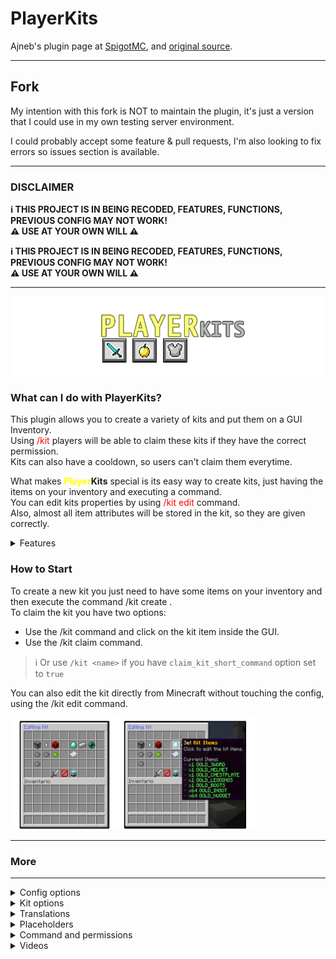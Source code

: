 # PlayerKits

Ajneb's plugin page
at [SpigotMC](https://www.spigotmc.org/resources/playerkits-fully-configurable-kits-1-8-1-17.75185/),
and [original source](https://github.com/Ajneb97/PlayerKits).

---

## Fork

My intention with this fork is NOT to maintain the plugin, it's just a version that I could use in my own testing server
environment.

I could probably accept some feature & pull requests, I'm also looking to fix errors so issues section is available.

---

### **DISCLAIMER**

**ℹ THIS PROJECT IS IN BEING RECODED, FEATURES, FUNCTIONS, PREVIOUS CONFIG MAY NOT WORK!**
<br>
**⚠ USE AT YOUR OWN WILL ⚠**
<br>

**ℹ THIS PROJECT IS IN BEING RECODED, FEATURES, FUNCTIONS, PREVIOUS CONFIG MAY NOT WORK!**
<br>
**⚠ USE AT YOUR OWN WILL ⚠**
<br>

---

![](assets/playerkits.png)

### What can I do with PlayerKits?

This plugin allows you to create a variety of kits and put them on a GUI Inventory.
<br>
Using <span style="color:red">/kit</span> players will be able to claim these kits if they have the correct permission.
<br>
Kits can also have a cooldown, so users can't claim them everytime.

What makes **<span style="color:yellow">Player</span><span style="color:light_gray">Kits</span>** special is its easy
way to create kits, just having the items on your inventory and executing a
command.
<br>
You can edit kits properties by using <span style="color:red">/kit edit</span> command.
<br>
Also, almost all item attributes will be stored in the kit, so they are given correctly.

<details>
<summary>Features</summary>

- ✓ GUI Inventory to claim Kits.
- ✓ Command to claim Kits.
- ✓ Configurable display item in GUI:​

  Item, name, lore.
  Different item when player doesn't have permission.
  Different item when player hasn't buyed the kit.
  Different lore when kit is in cooldown.

- ✓ Cooldown for kits.
- ✓ Permissions for kits.
- ✓ Price for kits.
- ✓ One Time Buy kits
- ✓ Execute commands when giving a kit.
- ✓ Customizable Kit Preview.
- ✓ Pages System.
- ✓ Edit Kits from Game.
- ✓ First join kit.
- ✓ One time use kit.
- ✓ 1.16 HEX Color support for kit items.
- ✓ Auto Armor Equip.
- ✓ Auto Offhand item Equip.
- ✓ Configurable GUI.
- ✓ MySQL support for player data.
- ✓ Kits will save Item Attributes.
    - Name, Lore.
    - %player% variable in name and lore.
    - PlaceholderAPI static variables in name and lore.
    - Enchantments.
    - Potion Effects.
    - Leather Armor Color.
    - Book Enchantments.
    - Written Books.
    - Fireworks Attributes.
    - Banner, Shields Attributes.
    - Skull Textures.
    - Item Flags.
    - Unbreakable Tag.
    - Attributes Modifiers.
    - NBT Tags.

- ✓ Works in 1.8+.
- ✓ Messages translation.

</details>

### How to Start

To create a new kit you just need to have some items on your inventory and then execute the command /kit create <name>.
<br>
To claim the kit you have two options:

- Use the /kit command and click on the kit item inside the GUI.
- Use the /kit claim <name> command.

> ℹ Or use `/kit <name>` if you have `claim_kit_short_command` option set to `true`

You can also edit the kit directly from Minecraft without touching the config, using the /kit edit <kit> command.

<img src="assets/editing.png" width="80%">

---

### More

---

  <details>
  <summary>Config options</summary>

<!> Please don't use this, it needs to get updated.

  ```yaml
# Here you can define the sound name for specific events. 
# Use these sounds for 1.8: https://github.com/Attano/Spigot-1.8/blob/master/org/bukkit/Sound.java
# And these sounds for newer versions: https://hub.spigotmc.org/javadocs/spigot/org/bukkit/Sound.html
# Format: Sound;Volume;Pitch
# You can set the options to 'none' for not setting any sound.
kit_error_sound: BLOCK_NOTE_BLOCK_PLING;10;0.1
kit_claim_sound: ENTITY_PLAYER_LEVELUP;10;1.5

# This will define the time in seconds in which player kit data is saved automatically.
player_data_save_time: 300

# If this option is enabled, players without permissions to claim certain kit will not be able to preview it.
preview_inventory_requires_permission: false

# If this option is enabled, players will be able to use /kit <name> command instead of /kit claim <name>
claim_kit_short_command: false

# Here you need to define the title of the kits inventory per page.
inventory_pages_names:
1: "&9Kits"
2: "&bVIP Kits"

# Enabling this will fix some nbt issues especially with AdvancedEnchantments plugin. If you modify this option you must save your kits again.
nbt_alternative_data_save: false

# You can modify the GUI Inventory as you like by adding items here. 
# The section name (in this case 0) is the slot.
# You can also add a command to the item if you want. You can also use skulldata. You can use PlaceholderAPI variables on the name and lore.
# You can use the custom_model_data option if you need to
0:
id: BLACK_STAINED_GLASS_PANE
name: "&6Go Back"
lore:
  - "line1"
  - "line2"
command: chestcommands open %player% mainmenu
custom_model_data: 5

# Here you can modify the slot and properties of the next page and previous page items. Just remember to leave the "type" intact.
18:
id: PLAYER_HEAD
skulldata: "2391d533-ab09-434d-9980-adafde4057a3;eyJ0ZXh0dXJlcyI6eyJTS0lOIjp7InVybCI6Imh0dHA6Ly90ZXh0dXJlcy5taW5lY3JhZnQubmV0L3RleHR1cmUvYmQ2OWUwNmU1ZGFkZmQ4NGU1ZjNkMWMyMTA2M2YyNTUzYjJmYTk0NWVlMWQ0ZDcxNTJmZGM1NDI1YmMxMmE5In19fQ=="
type: previous_page
name: "&6Previous Page"
26:
id: PLAYER_HEAD
skulldata: "d513d666-0992-42c7-9aa6-e518a83e0b38;eyJ0ZXh0dXJlcyI6eyJTS0lOIjp7InVybCI6Imh0dHA6Ly90ZXh0dXJlcy5taW5lY3JhZnQubmV0L3RleHR1cmUvMTliZjMyOTJlMTI2YTEwNWI1NGViYTcxM2FhMWIxNTJkNTQxYTFkODkzODgyOWM1NjM2NGQxNzhlZDIyYmYifX19"
type: next_page
name: "&6Next Page"
```

---

</details>
<details>
<summary>Kit options</summary>

<!> Please don't use this, it needs to get updated.

```yaml

#The position of the kit in the GUI Inventory. If you don't want to show the kit you can remove this option.
slot: 10

#The page of the inventory where the kit will show. If you want to show the item in the first page, you don't need to add this option.
page: 2

#Attributes of the item in the inventory. For the display_name you need to use a valid item name.
# For latest Minecraft version use this link as reference: https://hub.spigotmc.org/javadocs/bukkit/org/bukkit/Material.html
#If you want to set a textured skull the display_item must be "PLAYER HEAD" or "SKULL_ITEM:3" for 1.8-1.12 and add :
#display_item_skulldata: "id;texture"
display_item: IRON_AXE
display_name: '&6&lIron &aKit'
display_lore:
  - '&eThis kit includes:'
  - '&8- &7x1 Iron Axe'
  - '&8- &7x1 Iron Pickaxe'
  - '&8- &7x1 Iron Sword'
  - ''
  - '&7Cooldown: &c3 hours'
  - ''
  - '&aClick to claim!'

#If is set to true, the display item will be enchanted.
display_item_glowing: true

#Cooldown of the kit in seconds. How much time the player will have to wait to claim this kit again.
cooldown: 10800

#You can add a price for the kit. For this option to work you need Vault: https://dev.bukkit.org/projects/vault
price: 5000

#If is set to true, players will need to buy the kit just one time before claiming it.
one_time_buy: true

#Besides giving items in kits, you can execute commands from the console, remember to use %player% variable.
Commands:
  - "bc &6%player% &ejust claimed a &aDIAMOND KIT&e!"

#You can add a permission for the kit.
permission: playerkits.kit.diamond

#If the player doesn't have the correct permission, this item will show in the inventory instead of the original one.
noPermissionsItem:
display_item: BARRIER
display_name: "&6&lDiamond &aKit"
display_lore:
  - "&cYou don't have permissions to claim"
  - "&cthis kit."
  - ""
  - "&7You need: &bVIP&6+ &7rank."

#If the player hasn't buyed a kit with one_time_buy option, this item will show in the inventory instead of the original one.
noBuyItem:
display_item: BARRIER
display_name: "&6&lIron &aKit"
display_lore:
  - '&eThis kit includes:'
  - '&8- &7x1 Iron Axe'
  - '&8- &7x1 Iron Pickaxe'
  - '&8- &7x1 Iron Sword'
  - ''
  - '&7Price: &$5000'
  - ''
  - '&aClick to buy!'

#If this option is set to true, players will receive this kit when joining for the first time.
first_join: true

#If this option is set to true, players can claim this kit just one time.
one_time: true
```

---

</details>

<details>
<summary>Translations</summary>

| Language            	 | Translator                                                                	 | File (pastebin)          	 |
|-----------------------|-----------------------------------------------------------------------------|----------------------------|
| Spanish             	 | Me (Sliide_)                                                             	  | [Click here]() 	           |
| Russian             	 | [@snr93]( https://www.spigotmc.org/members/snr93.130652/)                	  | [Click here]() 	           |
| Vietnamese          	 | [@ImCursedKiwi]( https://www.spigotmc.org/members/imcursedkiwi.1060814/) 	  | [Click here]() 	           |
| Simplified Chinese  	 | [@Lijinhong]( https://www.spigotmc.org/members/lijinhong.1218190/)       	  | [Click here]() 	           |
| Traditional Chinese 	 | [@Lijinhong]( https://www.spigotmc.org/members/lijinhong.1218190/)       	  | [Click here]() 	           |
| Rumanian            	 | [@Iepurooy]( https://www.spigotmc.org/members/iepurooy.1389071/)         	  | [Click here]() 	           |
| Polish              	 | [@Tomcio0203x]( https://www.spigotmc.org/members/tomcio0203x.1361713/)   	  | [Click here]() 	           |

---

</details>

<details>
<summary>Placeholders</summary>

The plugin has the following placeholder format `%playerkits_<identifier>_<kit>%`

⚠ PlaceholderAPI is required to use them those variables.

| Placeholder 	 | Description 	                                                                                                |
|---------------|--------------------------------------------------------------------------------------------------------------|
| cooldown    	 | Returns kit cooldown string in plain seconds.             	                                                  |
| waiting       | Returns yes or no if player is waiting/in cooldown for that kit.	<br/>(Configured at placeholderapi config.) |

---

</details>

<details>
<summary>Command and permissions</summary>

| Command 	 | Permission 	 | Description 	 |
|-----------|--------------|---------------|
| 	         | 	            | 	             |
| 	         | 	            | 	             |
| 	         | 	            | 	             |
| 	         | 	            | 	             |

- /kit Open the Kits GUI.
- /kit open <player> <page> Opens the Kits GUI to a player.
- /kit create <kit> Creates a new kit.
- /kit delete <kit> Removes a created kit.
- /kit list Shows all kits.
- /kit claim <kit> Claims a kit. (Or /kit <kit> if claim_kit_short_command option is enabled)
- /kit preview <kit> Previews a kit.
- /kit edit <kit> Edits a kit.
- /kit give <kit> <player> Gives a kit to the player.
- /kit reset <kit> <player> Resets a kit data from the player.
- /kit reload Reloads the config.
  (alias: /kits)

---

</details>

<details>
<summary>Videos</summary>

English by [@XDRGAMING_S4](https://www.spigotmc.org/members/xdrgaming_s4.992898/) **OUTDATED**

[<img src="https://i.ytimg.com/vi/dIrKREG8uy4/maxresdefault.jpg" width="40%">](https://www.youtube.com/watch?v=dIrKREG8uy4)

Spanish by [Ajneb97](https://www.spigotmc.org/resources/authors/ajneb97.43796/) **OUTDATED**

[<img src="https://i.ytimg.com/vi/7qt0swW0IF8/maxresdefault.jpg" width="40%">](https://www.youtube.com/watch?v=7qt0swW0IF8)

</details>